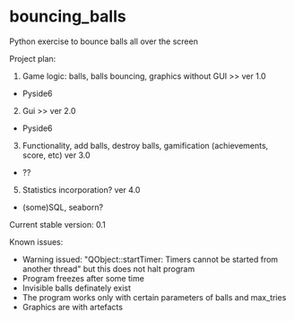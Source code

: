 # bouncing_balls
Python exercise to bounce balls all over the screen

Project plan:

1. Game logic: balls, balls bouncing, graphics without GUI >> ver 1.0
  - Pyside6

2. Gui >> ver 2.0
  - Pyside6

3. Functionality, add balls, destroy balls, gamification (achievements, score, etc)  ver 3.0
  - ??

5. Statistics incorporation? ver 4.0
  - (some)SQL, seaborn?

Current stable version:
0.1

Known issues:
- Warning issued: "QObject::startTimer: Timers cannot be started from another thread" but this does not halt program
- Program freezes after some time
- Invisible balls definately exist
- The program works only with certain parameters of balls and max_tries
- Graphics are with artefacts
